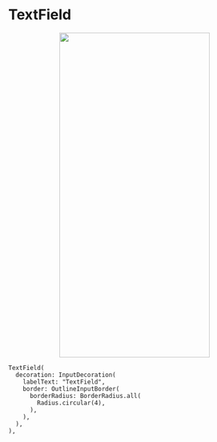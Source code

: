 # TextField
<p align="center">
<img src="https://docs.google.com/uc?id=1TD_juzrfMUCiewGuCFa-2Noe0YXBVO-r" height="649" width="300">
</p>

```
TextField(
  decoration: InputDecoration(
    labelText: "TextField",
    border: OutlineInputBorder(
      borderRadius: BorderRadius.all(
        Radius.circular(4),
      ),
    ),
  ),
),
```
